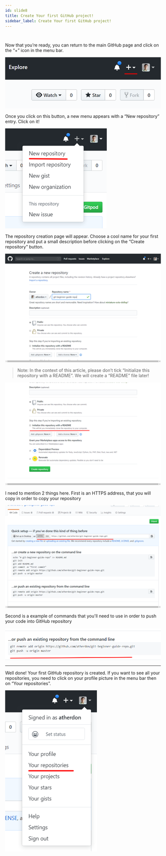```yaml
---
id: slide8
title: Create Your first GitHub project!
sidebar_label: Create Your first GitHub project!
---
```


﻿<!-- #### Slide 9: Configure your Git credentials. aka your digital sign for code -->

<!-- ## Next step — Create Your first GitHub project! -->

Now that you’re ready, you can return to the main GitHub page and click on the “+” icon in the menu bar.



![xxx](https://raw.githubusercontent.com/ChickenKyiv/awesome-git-article/master/img/003/001-plus-icon.png)

<!-- ![xxx](https://raw.githubusercontent.com/ChickenKyiv/awesome-git-article/blob/master/img/02-github-new-repository-dropdown.png)

![xxx](https://raw.githubusercontent.com/ChickenKyiv/awesome-git-article/blob/master/img/b-04-new-repository-dropdown.png) -->
<!-- GitHub menu bar with “+” icon -->

Once you click on this button, a new menu appears with a “New repository” entry. Click on it!


![xxx](https://raw.githubusercontent.com/ChickenKyiv/awesome-git-article/master/img/003/002-new-repo-dropdown.png)


<!-- ![xxx](https://raw.githubusercontent.com/ChickenKyiv/awesome-git-article/blob/master/img/02-github-new-repository-dropdown.png)

![xxx](https://raw.githubusercontent.com/ChickenKyiv/awesome-git-article/blob/master/img/b-03-new-repo-drowpdown.png)

![xxx](https://raw.githubusercontent.com/ChickenKyiv/awesome-git-article/blob/master/img/b-04-new-repository-dropdown.png) -->


<!-- Submenu with “New repository” entry -->
The repository creation page will appear. Choose a cool name for your first repository and put a small description before clicking on the “Create repository” button.



![xxx](https://raw.githubusercontent.com/ChickenKyiv/awesome-git-article/master/img/003/003-new-repo-form.png)


> Note: In the context of this article, please don’t tick “Initialize this repository with a README”. We will create a “README” file later!

![xxx](https://raw.githubusercontent.com/ChickenKyiv/awesome-git-article/master/img/003/004-readme-checkbox.png)

<!--
![xxx](https://raw.githubusercontent.com/ChickenKyiv/awesome-git-article/blob/master/img/06-create-new-repository-form.png)
![xxx](https://raw.githubusercontent.com/ChickenKyiv/awesome-git-article/blob/master/img/b-04-new-repository-dropdown.png)
![xxx](https://raw.githubusercontent.com/ChickenKyiv/awesome-git-article/blob/master/img/b-05-new-repo-form.png) -->

<!--
![xxx](https://raw.githubusercontent.com/ChickenKyiv/awesome-git-article/blob/master/img/b-06-profile-dropdown.png) -->

<!-- Repository creation menu -->

I need to mention 2 things here.
First is an HTTPS address, that you will copy in order to copy your repository

![xxx](https://raw.githubusercontent.com/ChickenKyiv/awesome-git-article/master/img/003/005-HTTPS-address.png)

Second is a example of commands that you'll need to use in order to push your code into GitHub repository

![xxx](https://raw.githubusercontent.com/ChickenKyiv/awesome-git-article/master/img/003/006-commit-locally.png)

---

Well done! Your first GitHub repository is created. If you want to see all your repositories, you need to click on your profile picture in the menu bar then on “Your repositories”.



![xxx](https://raw.githubusercontent.com/ChickenKyiv/awesome-git-article/master/img/003/007-profile-username.png)
